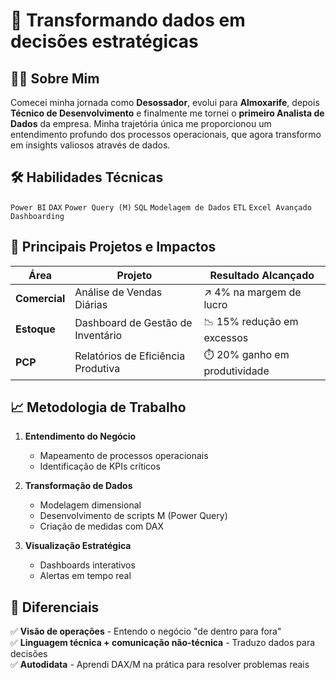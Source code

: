 # 🚀 Transformando dados em decisões estratégicas
## 👨‍💻 Sobre Mim

Comecei minha jornada como **Desossador**, evolui para **Almoxarife**, depois **Técnico de Desenvolvimento** e finalmente me tornei o **primeiro Analista de Dados** da empresa. Minha trajetória única me proporcionou um entendimento profundo dos processos operacionais, que agora transformo em insights valiosos através de dados.

## 🛠️ Habilidades Técnicas

`Power BI` `DAX` `Power Query (M)` `SQL` `Modelagem de Dados` `ETL` `Excel Avançado` `Dashboarding`

## 💼 Principais Projetos e Impactos

| Área         | Projeto                          | Resultado Alcançado |
|--------------|----------------------------------|---------------------|
| **Comercial** | Análise de Vendas Diárias       | ↗️ 4% na margem de lucro |
| **Estoque**   | Dashboard de Gestão de Inventário | 📉 15% redução em excessos |
| **PCP**       | Relatórios de Eficiência Produtiva | ⏱️ 20% ganho em produtividade |

## 📈 Metodologia de Trabalho

1. **Entendimento do Negócio**  
   - Mapeamento de processos operacionais
   - Identificação de KPIs críticos

2. **Transformação de Dados**  
   - Modelagem dimensional
   - Desenvolvimento de scripts M (Power Query)
   - Criação de medidas com DAX

3. **Visualização Estratégica**  
   - Dashboards interativos
   - Alertas em tempo real

## 🌟 Diferenciais

✅ **Visão de operações** - Entendo o negócio "de dentro para fora"  
✅ **Linguagem técnica + comunicação não-técnica** - Traduzo dados para decisões  
✅ **Autodidata** - Aprendi DAX/M na prática para resolver problemas reais  

